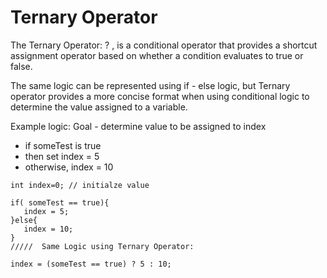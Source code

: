 # Ternary Operator

The Ternary Operator: ? , is a conditional operator that provides a shortcut assignment operator based on whether a condition evaluates to true or false.

The same logic can be represented using if - else logic, but Ternary operator provides a more concise format when using conditional logic to determine the value assigned to a variable.

Example logic: Goal - determine value to be assigned to index

* if someTest is true
* then set index = 5
* otherwise, index = 10

```
int index=0; // initialze value

if( someTest == true){
   index = 5;
}else{
   index = 10;
}
/////  Same Logic using Ternary Operator:

index = (someTest == true) ? 5 : 10;
```
